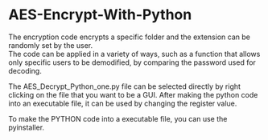 # AES-Encrypt-With-Python
The encryption code encrypts a specific folder and the extension can be randomly set by the user.  
The code can be applied in a variety of ways, such as a function that allows only specific users to be demodified, by comparing the password used for decoding.

The AES_Decrypt_Python_one.py file can be selected directly by right clicking on the file that you want to be a GUI.
After making the python code into an executable file, it can be used by changing the register value.

To make the PYTHON code into a executable file, you can use the pyinstaller.
